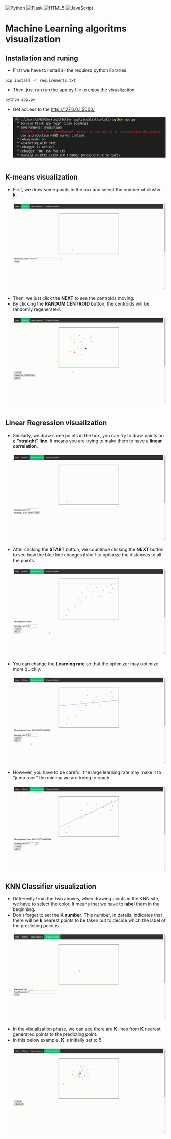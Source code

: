 ![Python](https://img.shields.io/badge/python-3670A0?style=for-the-badge&logo=python&logoColor=ffdd54)
![Flask](https://img.shields.io/badge/flask-%23000.svg?style=for-the-badge&logo=flask&logoColor=white)
![HTML5](https://img.shields.io/badge/html5-%23E34F26.svg?style=for-the-badge&logo=html5&logoColor=white)
![JavaScript](https://img.shields.io/badge/javascript-%23323330.svg?style=for-the-badge&logo=javascript&logoColor=%23F7DF1E)

# Machine Learning algoritms visualization
## Installation and runing
- First we have to install all the required python libraries.
```
pip install -r requirements.txt
```
- Then, just run run the app.py file to enjoy the visualization.
```
python app.py
```
- Get access to the http://127.0.0.1:5000/ 
<br> <br> 
![Alt text](images/1.png "a title")
<br> <br> 
## K-means visualization
- First, we draw some points in the box and select the number of cluster **k**.<br> <br>
![Alt text](images/KM_1.gif "a title")
<br> <br>
- Then, we just click the **NEXT** to see the centroids moving.
- By clicking the **RANDOM CENTROID** button, the centroids will be randomly regenerated.<br> <br>
![Alt text](images/KM_2.gif "a title")
<br> <br>
## Linear Regression visualization
- Similarly, we draw some points in the box, you can try to draw points on a **"straight" line**. It means you are trying to make them to have a **linear correlation**.<br> <br>
![Alt text](images/LN_1.gif "a title")
<br> <br>
- After clicking the **START** button, we countinue clicking the **NEXT** button to see how the blue line changes itshelf to optimize the distances to all the points.<br> <br>
![Alt text](images/LN_2.gif "a title")
<br> <br>
- You can change the **Learning rate** so that the optimizer may optimize more quickly.<br> <br>
![Alt text](images/LN_3.gif "a title")
<br> <br>
- However, you have to be careful, the large learning rate may make it to "jump over" the minima we are trying to reach .<br> <br>
![Alt text](images/LN_4.gif "a title")
## KNN Classifier visualization
- Differently from the two aboves, when drawing points in the KNN site, we have to select the color. It means that we have to **label** them in the beginning.
- Don't forget to set the **K number**. This number, in details, indicates that there will be **k** nearest points to be taken out to decide which the label of the predicting point is. 
<br><br>
![Alt text](images/KNN_2.gif "a title")
<br><br>
- In the visualization phase, we can see there are **K** lines from **K** nearest generated points to the predicting point.
- In this below example, **K** is initially set to 5. 
<br><br>
![Alt text](images/KNN_1.gif "a title")
<br><br>
